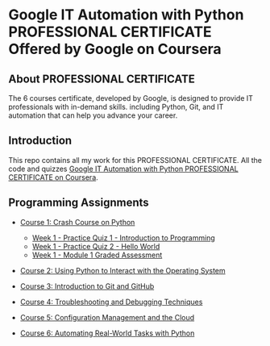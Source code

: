 # Google IT Automation with Python PROFESSIONAL CERTIFICATE Offered by Google on Coursera



## About PROFESSIONAL CERTIFICATE
The 6 courses certificate, developed by Google, is designed to provide IT professionals with in-demand skills. including Python, Git, and IT automation that can help you advance your career.
## Introduction
This repo contains all my work for this PROFESSIONAL CERTIFICATE. All the code and quizzes [Google IT Automation with Python PROFESSIONAL CERTIFICATE on Coursera](https://www.coursera.org/professional-certificates/google-it-automation).

## Programming Assignments

- [Course 1: Crash Course on Python](Course%201)
  - [Week 1 - Practice Quiz 1 - Introduction to Programming](Course%201/W1%20-%20Hello%20Python/Practice%20Quiz.md)
  - [Week 1 - Practice Quiz 2 - Hello World](Course%201/W1%20-%20Hello%20Python/Practice%20Quiz2.md)
  - [Week 1 - Module 1 Graded Assessment](Course%201/W1%20-%20Hello%20Python/Assessment.md) 

  
- [Course 2: Using Python to Interact with the Operating System](Course%202)
- [Course 3: Introduction to Git and GitHub](Course%203)
- [Course 4: Troubleshooting and Debugging Techniques](Course%204)
- [Course 5: Configuration Management and the Cloud](Course%205)
- [Course 6: Automating Real-World Tasks with Python](Course%206)



